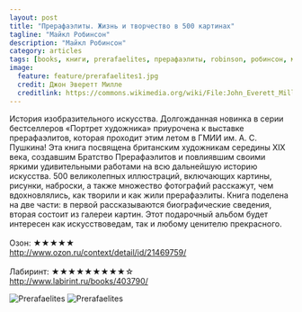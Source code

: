 ```yaml
---
layout: post
title: "Прерафаэлиты. Жизнь и творчество в 500 картинах"
tagline: "Майкл Робинсон"
description: "Майкл Робинсон"
category: articles
tags: [books, книги, prerafaelites, прерафаэлиты, robinson, робинсон, майкл робинсон, michael robinson]
image:
  feature: feature/prerafaelites1.jpg
  credit: Джон Эверетт Милле
  creditlink: https://commons.wikimedia.org/wiki/File:John_Everett_Millais_-_Isabella.jpg?uselang=ru
---
```

История изобразительного искусства. Долгожданная новинка в серии бестселлеров «Портрет художника» приурочена к выставке прерафаэлитов, которая проходит этим летом в ГМИИ им. А. С. Пушкина! Эта книга посвящена британским художникам середины XIX века, создавшим Братство Прерафаэлитов и повлиявшим своими яркими удивительными работами на всю дальнейшую историю искусства. 500 великолепных иллюстраций, включающих картины, рисунки, наброски, а также множество фотографий расскажут, чем вдохновлялись, как творили и как жили прерафаэлиты. Книга поделена на две части: в первой рассказываются биографические сведения, вторая состоит из галереи картин. Этот подарочный альбом будет интересен как искусствоведам, так и любому ценителю прекрасного.
<br/>
<br/>
Озон: ★★★★★  
<http://www.ozon.ru/context/detail/id/21469759/>  
<br/>
Лабиринт: ★★★★★★★★★☆  
<http://www.labirint.ru/books/403790/>  

<!-- https://github.com/ionelmc/jquery-gp-gallery -->
<div class="pictures">
	<img title="Prerafaelites" src="{{ site.url }}/images/books-portrait/2013-Prerafaelites.jpg" />
	<img title="Prerafaelites" src="{{ site.url }}/images/books-portrait/2013-Prerafaelites1.jpg" />
</div>

